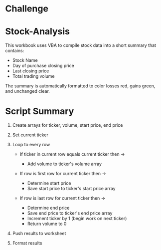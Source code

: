 # Challenge

# Stock-Analysis

This workbook uses VBA to compile stock data into a short summary that contains:

* Stock Name
* Day of purchase closing price
* Last closing price
* Total trading volume
  
The summary is automatically formatted to color losses red, gains green, and unchanged clear.

# Script Summary

1. Create arrays for ticker, volume, start price, end price

2. Set current ticker

3. Loop to every row
   * If ticker in current row equals current ticker then ->
      * Add volume to ticker's volume array
    
   * If row is first row for current ticker then ->
      * Determine start price
      * Save start price to ticker's start price array
      
    * If row is last row for current ticker then ->
       * Determine end price
       * Save end price to ticker's end price array
       * Increment ticker by 1 (begin work on next ticker)
       * Return volume to 0

4. Push results to worksheet

5. Format results
